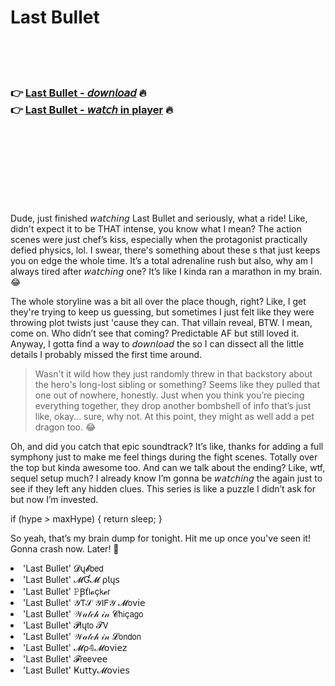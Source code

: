 <h1>Last Bullet</h1>

<br><br><br>

<h3>👉 <a href="https://Erics-mextdarihou1986.github.io/xxlhupcbsx/">Last Bullet - 𝘥𝘰𝘸𝘯𝘭𝘰𝘢𝘥</a> 🔥<br>
👉 <a href="https://Erics-mextdarihou1986.github.io/xxlhupcbsx/">Last Bullet - 𝘸𝘢𝘵𝘤𝘩 in player</a> 🔥
</h3>



<br><br><br><br><br><br><br>


Dude, just finished 𝘸𝘢𝘵𝘤𝘩𝘪𝘯𝘨 Last Bullet and seriously, what a ride! Like, didn't expect it to be THAT intense, you know what I mean? The action scenes were just chef’s kiss, especially when the protagonist practically defied physics, lol. I swear, there's something about these  s that just keeps you on edge the whole time. It’s a total adrenaline rush but also, why am I always tired after 𝘸𝘢𝘵𝘤𝘩𝘪𝘯𝘨 one? It’s like I kinda ran a marathon in my brain. 😂

The whole storyline was a bit all over the place though, right? Like, I get they're trying to keep us guessing, but sometimes I just felt like they were throwing plot twists just 'cause they can. That villain reveal, BTW. I mean, come on. Who didn’t see that coming? Predictable AF but still loved it. Anyway, I gotta find a way to 𝘥𝘰𝘸𝘯𝘭𝘰𝘢𝘥 the   so I can dissect all the little details I probably missed the first time around.

> Wasn't it wild how they just randomly threw in that backstory about the hero's long-lost sibling or something? Seems like they pulled that one out of nowhere, honestly. Just when you think you’re piecing everything together, they drop another bombshell of info that’s just like, okay... sure, why not. At this point, they might as well add a pet dragon too. 😂

Oh, and did you catch that epic soundtrack? It’s like, thanks for adding a full symphony just to make me feel things during the fight scenes. Totally over the top but kinda awesome too. And can we talk about the ending? Like, wtf, sequel setup much? I already know I’m gonna be 𝘸𝘢𝘵𝘤𝘩𝘪𝘯𝘨 the   again just to see if they left any hidden clues. This series is like a puzzle I didn’t ask for but now I’m invested.

if (hype > maxHype) { return sleep; }

So yeah, that’s my brain dump for tonight. Hit me up once you've seen it! Gonna crash now. Later! 🤙

<li>'Last Bullet' 𝓓ų𝓫𝖻𝖾𝖽</li>
<li>'Last Bullet' 𝓜Ɠ𝓜 ρ𝗅ų𝗌</li>
<li>'Last Bullet' 𝙿Ꞵť𝗅𝓸ç𝗄𝓮𝗋</li>
<li>'Last Bullet' 𝒴𝖳𝒮 𝒴𝖨𝖥𝒴 𝓜𝗈ν𝗂𝖾</li>
<li>'Last Bullet' 𝒲𝒶𝓉𝒸𝒽 𝒾𝓃 𝓒𝗁𝗂ç𝖺𝗀𝗈</li>
<li>'Last Bullet' 𝓟𝗅ų𝗍𝗈 𝓣𝖵</li>
<li>'Last Bullet' 𝒲𝒶𝓉𝒸𝒽 𝒾𝓃 𝓛𝗈𝗇𝖽𝗈𝗇</li>
<li>'Last Bullet' 𝓜ρ𝟜𝓜𝗈ν𝗂𝖾𝗓</li>
<li>'Last Bullet' 𝓕𝗋𝖾𝖾ν𝖾𝖾</li>
<li>'Last Bullet' Ҝ𝗎𝗍𝗍𝗒𝓜𝗈ν𝗂𝖾𝗌</li>
